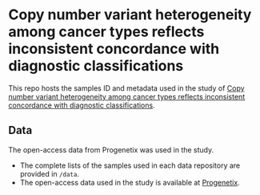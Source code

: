 # Copy number variant heterogeneity among cancer types reflects inconsistent concordance with diagnostic classifications

This repo hosts the samples ID and metadata used in the study of [Copy number variant heterogeneity among cancer types reflects inconsistent concordance with diagnostic classifications](https://www.biorxiv.org/content/10.1101/2021.03.01.433348v1).

## Data 
The open-access data from Progenetix was used in the study.

 - The complete lists of the samples used in each data repository are provided in ```/data```.
 - The open-access data used in the study is available at [Progenetix](https://progenetix.org/progenetix-cohorts/carrio-2021-heterogeneity/).
